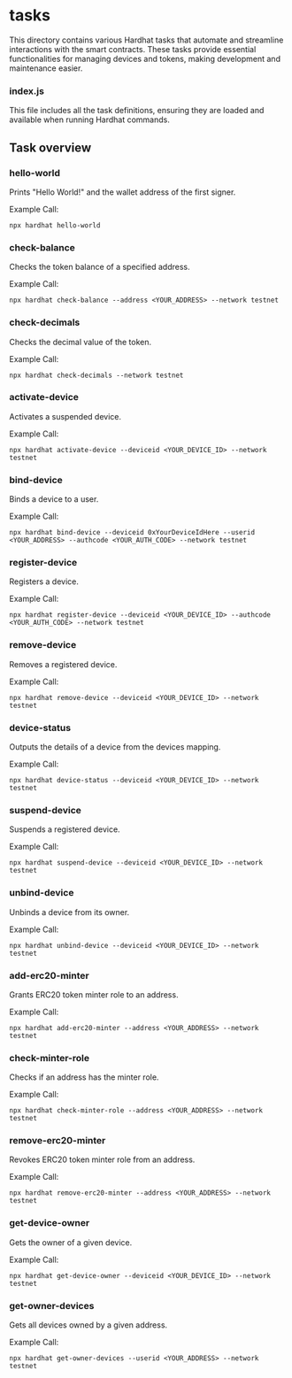 # tasks
This directory contains various Hardhat tasks that automate and streamline interactions with the smart contracts. These tasks provide essential functionalities for managing devices and tokens, making development and maintenance easier.

### index.js
This file includes all the task definitions, ensuring they are loaded and available when running Hardhat commands.

## Task overview

### hello-world
Prints "Hello World!" and the wallet address of the first signer.

Example Call: 

`npx hardhat hello-world`

### check-balance
Checks the token balance of a specified address.

Example Call: 

`npx hardhat check-balance --address <YOUR_ADDRESS> --network testnet`

### check-decimals
Checks the decimal value of the token.

Example Call: 

`npx hardhat check-decimals --network testnet`

### activate-device
Activates a suspended device.

Example Call: 

`npx hardhat activate-device --deviceid <YOUR_DEVICE_ID> --network testnet`

### bind-device
Binds a device to a user.

Example Call: 

`npx hardhat bind-device --deviceid 0xYourDeviceIdHere --userid <YOUR_ADDRESS> --authcode <YOUR_AUTH_CODE> --network testnet`

### register-device
Registers a device.

Example Call: 

`npx hardhat register-device --deviceid <YOUR_DEVICE_ID> --authcode <YOUR_AUTH_CODE> --network testnet`

### remove-device
Removes a registered device.

Example Call: 

`npx hardhat remove-device --deviceid <YOUR_DEVICE_ID> --network testnet`

### device-status
Outputs the details of a device from the devices mapping.

Example Call: 

`npx hardhat device-status --deviceid <YOUR_DEVICE_ID> --network testnet`

### suspend-device
Suspends a registered device.

Example Call: 

`npx hardhat suspend-device --deviceid <YOUR_DEVICE_ID> --network testnet`

### unbind-device
Unbinds a device from its owner.

Example Call: 

`npx hardhat unbind-device --deviceid <YOUR_DEVICE_ID> --network testnet`

### add-erc20-minter
Grants ERC20 token minter role to an address.

Example Call: 

`npx hardhat add-erc20-minter --address <YOUR_ADDRESS> --network testnet`

### check-minter-role
Checks if an address has the minter role.

Example Call: 

`npx hardhat check-minter-role --address <YOUR_ADDRESS> --network testnet`

### remove-erc20-minter
Revokes ERC20 token minter role from an address.

Example Call: 

`npx hardhat remove-erc20-minter --address <YOUR_ADDRESS> --network testnet`

### get-device-owner
Gets the owner of a given device.

Example Call: 

`npx hardhat get-device-owner --deviceid <YOUR_DEVICE_ID> --network testnet`

### get-owner-devices
Gets all devices owned by a given address.

Example Call: 

`npx hardhat get-owner-devices --userid <YOUR_ADDRESS> --network testnet`